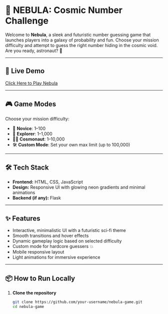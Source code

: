 # 🌌 NEBULA: Cosmic Number Challenge

Welcome to **Nebula**, a sleek and futuristic number guessing game that launches players into a galaxy of probability and fun. Choose your mission difficulty and attempt to guess the right number hiding in the cosmic void. Are you ready, astronaut? 🚀

---

## 🚀 Live Demo
[Click Here to Play Nebula](https://web-production-b2c22.up.railway.app/)



---

## 🎮 Game Modes

Choose your mission difficulty:

- 🌙 **Novice**: 1–100  
- 🚀 **Explorer**: 1–1,000  
- 👨‍🚀 **Cosmonaut**: 1–10,000  
- 🛠️ **Custom Mode**: Set your own max limit (up to 100,000)

---

## 🛠️ Tech Stack

- **Frontend:** HTML, CSS, JavaScript  
- **Design:** Responsive UI with glowing neon gradients and minimal animations  
- **Backend (if any):** Flask

---

## ✨ Features

- Interactive, minimalistic UI with a futuristic sci-fi theme
- Smooth transitions and hover effects
- Dynamic gameplay logic based on selected difficulty
- Custom mode for hardcore guessers 💥
- Mobile responsive layout
- Light animations for immersive experience

---

## 📦 How to Run Locally

1. **Clone the repository**
   ```bash
   git clone https://github.com/your-username/nebula-game.git
   cd nebula-game
